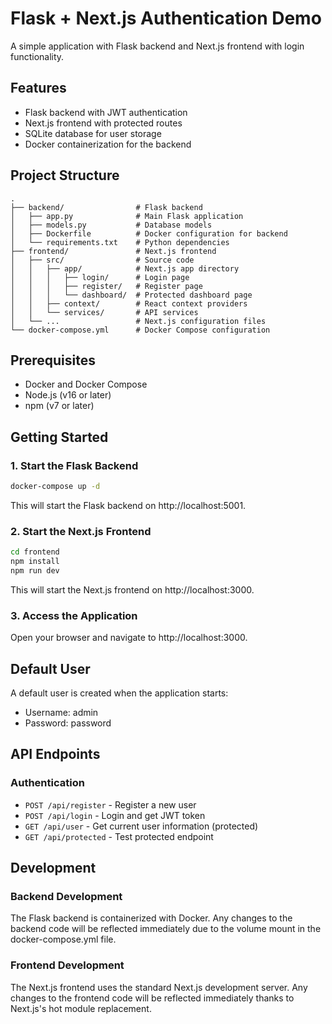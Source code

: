 # Flask + Next.js Authentication Demo

A simple application with Flask backend and Next.js frontend with login functionality.

## Features

- Flask backend with JWT authentication
- Next.js frontend with protected routes
- SQLite database for user storage
- Docker containerization for the backend

## Project Structure

```
.
├── backend/                # Flask backend
│   ├── app.py              # Main Flask application
│   ├── models.py           # Database models
│   ├── Dockerfile          # Docker configuration for backend
│   └── requirements.txt    # Python dependencies
├── frontend/               # Next.js frontend
│   ├── src/                # Source code
│   │   ├── app/            # Next.js app directory
│   │   │   ├── login/      # Login page
│   │   │   ├── register/   # Register page
│   │   │   └── dashboard/  # Protected dashboard page
│   │   ├── context/        # React context providers
│   │   └── services/       # API services
│   └── ...                 # Next.js configuration files
└── docker-compose.yml      # Docker Compose configuration
```

## Prerequisites

- Docker and Docker Compose
- Node.js (v16 or later)
- npm (v7 or later)

## Getting Started

### 1. Start the Flask Backend

```bash
docker-compose up -d
```

This will start the Flask backend on http://localhost:5001.

### 2. Start the Next.js Frontend

```bash
cd frontend
npm install
npm run dev
```

This will start the Next.js frontend on http://localhost:3000.

### 3. Access the Application

Open your browser and navigate to http://localhost:3000.

## Default User

A default user is created when the application starts:

- Username: admin
- Password: password

## API Endpoints

### Authentication

- `POST /api/register` - Register a new user
- `POST /api/login` - Login and get JWT token
- `GET /api/user` - Get current user information (protected)
- `GET /api/protected` - Test protected endpoint

## Development

### Backend Development

The Flask backend is containerized with Docker. Any changes to the backend code will be reflected immediately due to the volume mount in the docker-compose.yml file.

### Frontend Development

The Next.js frontend uses the standard Next.js development server. Any changes to the frontend code will be reflected immediately thanks to Next.js's hot module replacement.
